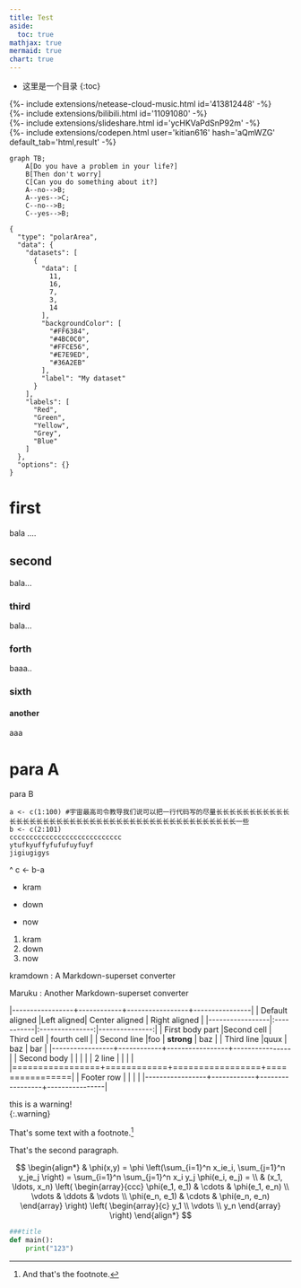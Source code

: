 ```yaml
---
title: Test
aside:
  toc: true
mathjax: true
mermaid: true
chart: true
---
```


- 这里是一个目录
{:toc}

<div>{%- include extensions/netease-cloud-music.html id='413812448' -%}</div>

<div>{%- include extensions/bilibili.html id='11091080' -%}</div>

<div>{%- include extensions/slideshare.html id='ycHKVaPdSnP92m' -%}</div>

<div>{%- include extensions/codepen.html user='kitian616' hash='aQmWZG' default_tab='html,result' -%}</div>

```mermaid
graph TB;
    A[Do you have a problem in your life?]
    B[Then don't worry]
    C[Can you do something about it?]
    A--no-->B;
    A--yes-->C;
    C--no-->B;
    C--yes-->B;
```

```chart
{
  "type": "polarArea",
  "data": {
    "datasets": [
      {
        "data": [
          11,
          16,
          7,
          3,
          14
        ],
        "backgroundColor": [
          "#FF6384",
          "#4BC0C0",
          "#FFCE56",
          "#E7E9ED",
          "#36A2EB"
        ],
        "label": "My dataset"
      }
    ],
    "labels": [
      "Red",
      "Green",
      "Yellow",
      "Grey",
      "Blue"
    ]
  },
  "options": {}
}
```

# first
bala ....
## second
bala...
### third
bala...
### forth
baaa..
### sixth
#### another
aaa

para A
========
para B

<!-- more -->

    a <- c(1:100) #宇宙最高司令教导我们说可以把一行代码写的尽量长长长长长长长长长长长长长长长长长长长长长长长长长长长长长长长长长长长长长长长长长长长长长一些
    b <- c(2:101)
    cccccccccccccccccccccccccccc
    ytufkyuffyfufufuyfuyf
    jigiugigys
^
    c <- b-a

* kram
+ down
- now

1. kram
2. down
3. now

kramdown
: A Markdown-superset converter

Maruku
:     Another Markdown-superset converter

|-----------------+------------+-----------------+----------------|
| Default aligned |Left aligned| Center aligned  | Right aligned  |
|-----------------|:-----------|:---------------:|---------------:|
| First body part |Second cell | Third cell      | fourth cell    |
| Second line     |foo         | **strong**      | baz            |
| Third line      |quux        | baz             | bar            |
|-----------------+------------+-----------------+----------------|
| Second body     |            |                 |                |
| 2 line          |            |                 |                |
|=================+============+=================+================|
| Footer row      |            |                 |                |
|-----------------+------------+-----------------+----------------|

this is a warning!   
{:.warning}

That's some text with a footnote.[^1]

[^1]: And that's the footnote.

That's the second paragraph.

$$
\begin{align*}
  & \phi(x,y) = \phi \left(\sum_{i=1}^n x_ie_i, \sum_{j=1}^n y_je_j \right)
  = \sum_{i=1}^n \sum_{j=1}^n x_i y_j \phi(e_i, e_j) = \\
  & (x_1, \ldots, x_n) \left( \begin{array}{ccc}
      \phi(e_1, e_1) & \cdots & \phi(e_1, e_n) \\
      \vdots & \ddots & \vdots \\
      \phi(e_n, e_1) & \cdots & \phi(e_n, e_n)
    \end{array} \right)
  \left( \begin{array}{c}
      y_1 \\
      \vdots \\
      y_n
    \end{array} \right)
\end{align*}
$$

~~~python
###title
def main():
    print("123")
~~~